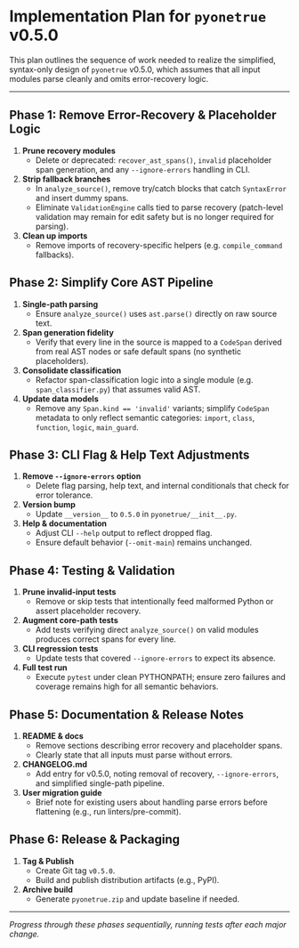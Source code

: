 # Implementation Plan for `pyonetrue` v0.5.0

This plan outlines the sequence of work needed to realize the simplified, syntax-only design of `pyonetrue` v0.5.0, which assumes that all input modules parse cleanly and omits error-recovery logic.

---

## Phase 1: Remove Error-Recovery & Placeholder Logic

1. **Prune recovery modules**
   - Delete or deprecated: `recover_ast_spans()`, `invalid` placeholder span generation, and any `--ignore-errors` handling in CLI.  
2. **Strip fallback branches**
   - In `analyze_source()`, remove try/catch blocks that catch `SyntaxError` and insert dummy spans.  
   - Eliminate `ValidationEngine` calls tied to parse recovery (patch-level validation may remain for edit safety but is no longer required for parsing).  
3. **Clean up imports**
   - Remove imports of recovery-specific helpers (e.g. `compile_command` fallbacks).  

## Phase 2: Simplify Core AST Pipeline

1. **Single-path parsing**  
   - Ensure `analyze_source()` uses `ast.parse()` directly on raw source text.  
2. **Span generation fidelity**  
   - Verify that every line in the source is mapped to a `CodeSpan` derived from real AST nodes or safe default spans (no synthetic placeholders).  
3. **Consolidate classification**  
   - Refactor span-classification logic into a single module (e.g. `span_classifier.py`) that assumes valid AST.  
4. **Update data models**  
   - Remove any `Span.kind == 'invalid'` variants; simplify `CodeSpan` metadata to only reflect semantic categories: `import`, `class`, `function`, `logic`, `main_guard`.

## Phase 3: CLI Flag & Help Text Adjustments

1. **Remove `--ignore-errors` option**  
   - Delete flag parsing, help text, and internal conditionals that check for error tolerance.  
2. **Version bump**  
   - Update `__version__` to `0.5.0` in `pyonetrue/__init__.py`.  
3. **Help & documentation**  
   - Adjust CLI `--help` output to reflect dropped flag.  
   - Ensure default behavior (`--omit-main`) remains unchanged.  

## Phase 4: Testing & Validation

1. **Prune invalid-input tests**  
   - Remove or skip tests that intentionally feed malformed Python or assert placeholder recovery.  
2. **Augment core-path tests**  
   - Add tests verifying direct `analyze_source()` on valid modules produces correct spans for every line.  
3. **CLI regression tests**  
   - Update tests that covered `--ignore-errors` to expect its absence.  
4. **Full test run**  
   - Execute `pytest` under clean PYTHONPATH; ensure zero failures and coverage remains high for all semantic behaviors.  

## Phase 5: Documentation & Release Notes

1. **README & docs**  
   - Remove sections describing error recovery and placeholder spans.  
   - Clearly state that all inputs must parse without errors.  
2. **CHANGELOG.md**  
   - Add entry for v0.5.0, noting removal of recovery, `--ignore-errors`, and simplified single-path pipeline.  
3. **User migration guide**  
   - Brief note for existing users about handling parse errors before flattening (e.g., run linters/pre-commit).  

## Phase 6: Release & Packaging

1. **Tag & Publish**  
   - Create Git tag `v0.5.0`.  
   - Build and publish distribution artifacts (e.g., PyPI).  
2. **Archive build**  
   - Generate `pyonetrue.zip` and update baseline if needed.  

---

*Progress through these phases sequentially, running tests after each major change.*

